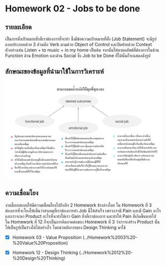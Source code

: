 # Homework 02 - Jobs to be done

## รายละเอียด
เป็นการตั้งเป้าหมายสิ่งที่เราต้องการที่จะทำ ซึ่งมีข้อความเป้าหมายที่ตั้ง (Job Statement) จะมีรูปแบบประกอบด้วย 3 ส่วนคือ Verb ตามด้วย Object of Control และปิดท้ายด้วย Context ตัวอย่างเช่น Listen + to music + in my home เป็นต้น จากนั้นให้หาผลลัพธ์ที่ต้องการในด้าน Function ด้าน Emotion และด้าน Social ซึ่ง Job to be Done ที่ได้นั้นก็จะแสดงดังรูป

## ลักษณะของข้อมูลที่นำมาใช้ในการวิเคราะห์
![job_to_be_done](./job_to_be_done.png)

## ความเชื่อมโยง
งานนี้ออกแบบให้มีความเชื่อมโยงไปถึงอีก 2 Homework ข้างล่างโดย
ใน Homework ที่ 3 ต้องการที่จะโยงให้เห็นว่าสาเหตุที่เราต้องการทำ Job นี้ให้สำเร็จ เพราะเรามี Pain และมี Gain อะไร และเราจะหา Product อะไรที่จะทำให้เรา Gain สิ่งที่เราต้องการ และทำให้ Pain ที่เกิดขึ้นหายไป
ใน Homework ที่ 12 ก็จะเป็นการคิดภาคต่อของ Homework ที่ 3 ว่าเราจะสร้าง Product นั้นให้เป็นรูปเป็นร่างได้ได้อย่างไร โดยนำหลักการของ ​Design Thinking มาใช้

- [x] Homework 03 - Value Proposition
(../Homework%2003%20-%20Value%20Proposition)

- [x] Homework 12 - Design Thinking
(../Homework%2012%20-%20Design%20Thinking)